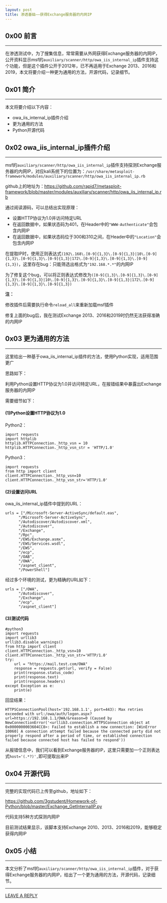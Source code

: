 ```yaml
---
layout: post
title: 渗透基础——获得Exchange服务器的内网IP
---
```



## 0x00 前言
---

在渗透测试中，为了搜集信息，常常需要从外网获得Exchange服务器的内网IP，公开资料显示msf的`auxiliary/scanner/http/owa_iis_internal_ip`插件支持这个功能，但是这个插件公开于2012年，已不再适用于Exchange 2013、2016和2019，本文将要介绍一种更为通用的方法，开源代码，记录细节。

## 0x01 简介
---

本文将要介绍以下内容：

- owa_iis_internal_ip插件介绍
- 更为通用的方法
- Python开源代码

## 0x02 owa_iis_internal_ip插件介绍
---

msf的`auxiliary/scanner/http/owa_iis_internal_ip`插件支持探测Exchange服务器的内网IP，对应kali系统下的位置为：`/usr/share/metasploit-framework/modules/auxiliary/scanner/http/owa_iis_internal_ip.rb`

github上的地址为：https://github.com/rapid7/metasploit-framework/blob/master/modules/auxiliary/scanner/http/owa_iis_internal_ip.rb

通过阅读源码，可以总结出实现原理：

- 设置HTTP协议为1.0并访问特定URL
- 在返回数据中，如果状态码为401，在Header中的`"WWW-Authenticate"`会包含内网IP
- 在返回数据中，如果状态码位于300和310之间，在Header中的`"Location"`会包含内网IP

在提取IP时，使用正则表达式`(192\.168\.[0-9]{1,3}\.[0-9]{1,3}|10\.[0-9]{1,3}\.[0-9]{1,3}\.[0-9]{1,3}|172\.[0-9]{1,3}\.[0-9]{1,3}\.[0-9]{1,3})`，这里存在bug：只能筛选出格式为`"192.168.*.*"`的内网IP

为了修复这个bug，可以将正则表达式修改为`([0-9]{1,3}\.[0-9]{1,3}\.[0-9]{1,3}\.[0-9]{1,3}|10\.[0-9]{1,3}\.[0-9]{1,3}\.[0-9]{1,3}|172\.[0-9]{1,3}\.[0-9]{1,3}\.[0-9]{1,3})`

**注：**

修改插件后需要执行命令`reload_all`来重新加载msf插件

修复上面的bug后，我在测试Exchange 2013、2016和2019时仍然无法获得准确的内网IP

## 0x03 更为通用的方法
---

这里给出一种基于owa_iis_internal_ip插件的方法，使用Python实现，适用范围更广

思路如下：

利用Python设置HTTP协议为1.0并访问特定URL，在报错结果中暴露出Exchange服务器的内网IP

需要细节如下：

#### (1)Python设置HTTP协议为1.0

Python2：

```
import requests
import httplib
httplib.HTTPConnection._http_vsn = 10
httplib.HTTPConnection._http_vsn_str = 'HTTP/1.0'
```

Python3：

```
import requests
from http import client
client.HTTPConnection._http_vsn=10
client.HTTPConnection._http_vsn_str='HTTP/1.0'
```

#### (2)设置访问URL

owa_iis_internal_ip插件中提到的URL：

```
urls = ["/Microsoft-Server-ActiveSync/default.eas",
      "/Microsoft-Server-ActiveSync",
      "/Autodiscover/Autodiscover.xml",
      "/Autodiscover",
      "/Exchange",
      "/Rpc",
      "/EWS/Exchange.asmx",
      "/EWS/Services.wsdl",
      "/EWS",
      "/ecp",
      "/OAB",
      "/OWA",
      "/aspnet_client",
      "/PowerShell"]
```

经过多个环境的测试，更为精确的URL如下：

```
urls = ["/OWA",
      "/Autodiscover",
      "/Exchange",
      "/ecp",
      "/aspnet_client"]
```

#### (3)测试代码

```
#python3
import requests
import urllib3
urllib3.disable_warnings()
from http import client
client.HTTPConnection._http_vsn=10
client.HTTPConnection._http_vsn_str='HTTP/1.0'
try:
    url = "https://mail.test.com/OWA"
    response = requests.get(url, verify = False)
    print(response.status_code)
    print(response.text)
    print(response.headers)
except Exception as e:
    print(e)
```


回显结果：

`HTTPSConnectionPool(host='192.168.1.1', port=443): Max retries exceeded with url:/owa/auth/logon.aspx?url=https://192.168.1.1/OWA/&reason=0 (Caused by NewConnectionError('<urllib3.connection.HTTPSConnection object at 0x0000000003604CC8>: Failed to establish a new connection: [WinError 10060] A connection attempt failed because the connected party did not properly respond after a period of time, or established connection failed because connected host has failed to respond'))`

从报错信息中，我们可以看到Exchange服务器的IP，这里只需要加一个正则表达式`host='(.*?)',`即可提取出来IP

## 0x04 开源代码
---

完整的实现代码已上传至github，地址如下：

https://github.com/3gstudent/Homework-of-Python/blob/master/Exchange_GetInternalIP.py

代码支持5种方式探测内网IP

目前测试结果显示，该脚本支持Exchange 2010、2013、2016和2019，能够稳定获得内网IP

## 0x05 小结
---

本文分析了msf的`auxiliary/scanner/http/owa_iis_internal_ip`插件，对于获得Exchange服务器的内网IP，给出了一个更为通用的方法，开源代码，记录细节。


---


[LEAVE A REPLY](https://github.com/3gstudent/feedback/issues/new)

